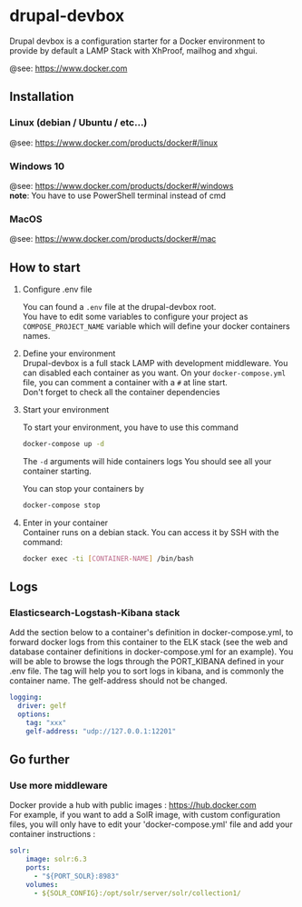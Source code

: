 # drupal-devbox

Drupal devbox is a configuration starter for a Docker environment to provide by default a LAMP Stack with XhProof, mailhog and xhgui.

@see: https://www.docker.com

## Installation
### Linux (debian / Ubuntu / etc...)
@see: https://www.docker.com/products/docker#/linux
### Windows 10
@see: https://www.docker.com/products/docker#/windows  
**note**: You have to use PowerShell terminal instead of cmd

### MacOS
@see: https://www.docker.com/products/docker#/mac  


## How to start
1. Configure .env file

   You can found a `.env` file at the drupal-devbox root.  
   You have to edit some variables to configure your project as `COMPOSE_PROJECT_NAME` variable which will define your docker containers names.

2. Define your environment  
   Drupal-devbox is a full stack LAMP with development middleware. You can disabled each container as you want.
   On your `docker-compose.yml` file, you can comment a container with a `#` at line start.  
   Don't forget to check all the container dependencies  

3. Start your environment

   To start your environment, you have to use this command  
   ```bash
   docker-compose up -d
   ```
   The `-d` arguments will hide containers logs
   You should see all your container starting.  


   You can stop your containers by  
   ```bash
   docker-compose stop
   ```
4. Enter in your container  
   Container runs on a debian stack. You can access it by SSH with the command:  

   ```bash
   docker exec -ti [CONTAINER-NAME] /bin/bash
   ```

## Logs  
### Elasticsearch-Logstash-Kibana stack

Add the section below to a container's definition in docker-compose.yml, to forward docker logs from this container to the ELK stack (see the web and database container definitions in docker-compose.yml for an example).
You will be able to browse the logs through the PORT_KIBANA defined in your .env file.
The tag will help you to sort logs in kibana, and is commonly the container name. The gelf-address should not be changed.

```yml
logging:
  driver: gelf
  options:
    tag: "xxx"
    gelf-address: "udp://127.0.0.1:12201"
```

## Go further  
### Use more middleware
Docker provide a hub with public images : https://hub.docker.com  
For example, if you want to add a SolR image, with custom configuration files, you will only have to edit your 'docker-compose.yml' file and add your container instructions :
```yml
solr:
    image: solr:6.3
    ports:
      - "${PORT_SOLR}:8983"
    volumes:
      - ${SOLR_CONFIG}:/opt/solr/server/solr/collection1/
```
